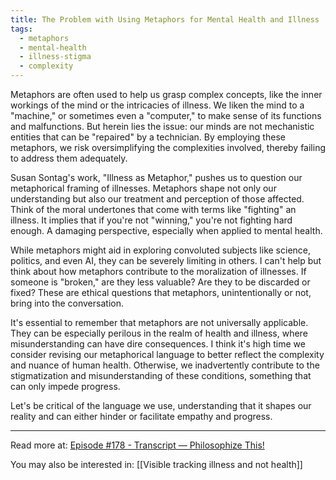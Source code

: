 ```yaml
---
title: The Problem with Using Metaphors for Mental Health and Illness
tags:
  - metaphors
  - mental-health
  - illness-stigma
  - complexity
---
```

Metaphors are often used to help us grasp complex concepts, like the inner workings of the mind or the intricacies of illness. We liken the mind to a "machine," or sometimes even a "computer," to make sense of its functions and malfunctions. But herein lies the issue: our minds are not mechanistic entities that can be "repaired" by a technician. By employing these metaphors, we risk oversimplifying the complexities involved, thereby failing to address them adequately.

Susan Sontag's work, "Illness as Metaphor," pushes us to question our metaphorical framing of illnesses. Metaphors shape not only our understanding but also our treatment and perception of those affected. Think of the moral undertones that come with terms like "fighting" an illness. It implies that if you're not "winning," you're not fighting hard enough. A damaging perspective, especially when applied to mental health.

While metaphors might aid in exploring convoluted subjects like science, politics, and even AI, they can be severely limiting in others. I can't help but think about how metaphors contribute to the moralization of illnesses. If someone is "broken," are they less valuable? Are they to be discarded or fixed? These are ethical questions that metaphors, unintentionally or not, bring into the conversation.

It's essential to remember that metaphors are not universally applicable. They can be especially perilous in the realm of health and illness, where misunderstanding can have dire consequences. I think it's high time we consider revising our metaphorical language to better reflect the complexity and nuance of human health. Otherwise, we inadvertently contribute to the stigmatization and misunderstanding of these conditions, something that can only impede progress.

Let's be critical of the language we use, understanding that it shapes our reality and can either hinder or facilitate empathy and progress.

----

Read more at: [Episode #178 - Transcript — Philosophize This!](https://www.philosophizethis.org/transcript/episode-178-transcript)

You may also be interested in: [[Visible tracking illness and not health]]